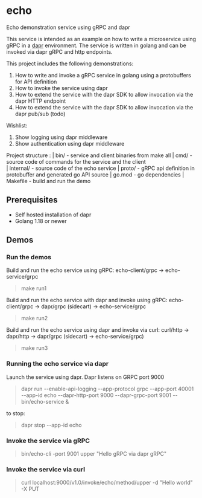 # echo

Echo demonstration service using gRPC and dapr

This service is intended as an example on how to write a microservice using gRPC in
a [dapr](https://docs.dapr.io/) environment. The service is written in golang and can be invoked via
dapr gRPC and http endpoints.

This project includes the following demonstrations:

1. How to write and invoke a gRPC service in golang using a protobuffers for API definition
2. How to invoke the service using dapr
3. How to extend the service with the dapr SDK to allow invocation via the dapr HTTP endpoint
4. How to extend the service with the dapr SDK to allow invocation via the dapr pub/sub (todo)

Wishlist:

1. Show logging using dapr middleware
2. Show authentication using dapr middleware

Project structure :
| bin/ - service and client binaries from make all
| cmd/ - source code of commands for the service and the client  
| internal/ - source code of the echo service
| proto/ - gRPC api definition in protobuffer and generated go API source
| go.mod - go dependencies
| Makefile - build and run the demo

## Prerequisites

* Self hosted installation of dapr
* Golang 1.18 or newer

## Demos

### Run the demos

Build and run the echo service using gRPC: echo-client/grpc -> echo-service/grpc
> make run1

Build and run the echo service with dapr and invoke using gRPC:
echo-client/grpc -> dapr/grpc (sidecart) -> echo-service/grpc
> make run2

Build and run the echo service using dapr and invoke via curl:
curl/http -> dapr/http -> dapr/grpc (sidecart) -> echo-service/grpc)
> make run3

### Running the echo service via dapr

Launch the service using dapr. Dapr listens on GRPC port 9000
> dapr run --enable-api-logging
> --app-protocol grpc --app-port 40001 --app-id echo
> --dapr-http-port 9000 --dapr-grpc-port 9001 -- bin/echo-service &

to stop:
> dapr stop --app-id echo

### Invoke the service via gRPC

> bin/echo-cli -port 9001 upper "Hello gRPC via dapr gRPC"

### Invoke the service via curl

> curl localhost:9000/v1.0/invoke/echo/method/upper -d "Hello world" -X PUT
